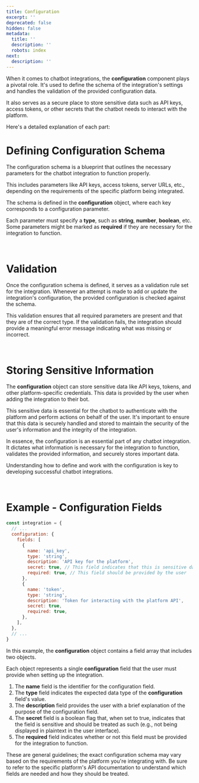```yaml
---
title: Configuration
excerpt: ''
deprecated: false
hidden: false
metadata:
  title: ''
  description: ''
  robots: index
next:
  description: ''
---
```

When it comes to chatbot integrations, the **configuration** component plays a pivotal role. It's used to define the schema of the integration's settings and handles the validation of the provided configuration data.

It also serves as a secure place to store sensitive data such as API keys, access tokens, or other secrets that the chatbot needs to interact with the platform.

Here's a detailed explanation of each part:

# Defining Configuration Schema

The configuration schema is a blueprint that outlines the necessary parameters for the chatbot integration to function properly.

This includes parameters like API keys, access tokens, server URLs, etc., depending on the requirements of the specific platform being integrated.

The schema is defined in the **configuration** object, where each key corresponds to a configuration parameter.

Each parameter must specify a **type**, such as **string**, **number**, **boolean**, etc.\
Some parameters might be marked as **required** if they are necessary for the integration to function.

<br />

# Validation

Once the configuration schema is defined, it serves as a validation rule set for the integration. Whenever an attempt is made to add or update the integration's configuration, the provided configuration is checked against the schema.

This validation ensures that all required parameters are present and that they are of the correct type. If the validation fails, the integration should provide a meaningful error message indicating what was missing or incorrect.

<br />

# Storing Sensitive Information

The **configuration** object can store sensitive data like API keys, tokens, and other platform-specific credentials. This data is provided by the user when adding the integration to their bot.

This sensitive data is essential for the chatbot to authenticate with the platform and perform actions on behalf of the user. It's important to ensure that this data is securely handled and stored to maintain the security of the user's information and the integrity of the integration.

In essence, the configuration is an essential part of any chatbot integration. It dictates what information is necessary for the integration to function, validates the provided information, and securely stores important data.

Understanding how to define and work with the configuration is key to developing successful chatbot integrations.

<br />

# Example - Configuration Fields

```javascript
const integration = {
  // ...
  configuration: {
    fields: [
      {
        name: 'api_key',
        type: 'string',
        description: 'API key for the platform',
        secret: true, // This field indicates that this is sensitive data
        required: true, // This field should be provided by the user
      },
      {
        name: 'token',
        type: 'string',
        description: 'Token for interacting with the platform API',
        secret: true,
        required: true,
      },
    ],
  },
  // ...
}
```

In this example, the **configuration** object contains a field array that includes two objects.

Each object represents a single **configuration** field that the user must provide when setting up the integration.

1. The **name** field is the identifier for the configuration field.
2. The **type** field indicates the expected data type of the **configuration** field's value.
3. The **description** field provides the user with a brief explanation of the purpose of the configuration field.
4. The **secret** field is a boolean flag that, when set to true, indicates that the field is sensitive and should be treated as such (e.g., not being displayed in plaintext in the user interface).
5. The **required** field indicates whether or not this field must be provided for the integration to function.

These are general guidelines; the exact configuration schema may vary based on the requirements of the platform you're integrating with. Be sure to refer to the specific platform's API documentation to understand which fields are needed and how they should be treated.
